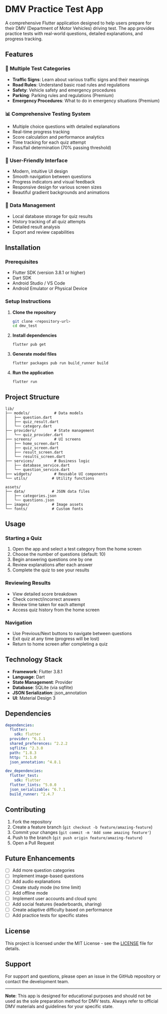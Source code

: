 # DMV Practice Test App

A comprehensive Flutter application designed to help users prepare for their DMV (Department of Motor Vehicles) driving test. The app provides practice tests with real-world questions, detailed explanations, and progress tracking.

## Features

### 🚦 **Multiple Test Categories**

- **Traffic Signs**: Learn about various traffic signs and their meanings
- **Road Rules**: Understand basic road rules and regulations
- **Safety**: Vehicle safety and emergency procedures
- **Parking**: Parking rules and regulations (Premium)
- **Emergency Procedures**: What to do in emergency situations (Premium)

### 📊 **Comprehensive Testing System**

- Multiple choice questions with detailed explanations
- Real-time progress tracking
- Score calculation and performance analytics
- Time tracking for each quiz attempt
- Pass/fail determination (70% passing threshold)

### 📱 **User-Friendly Interface**

- Modern, intuitive UI design
- Smooth navigation between questions
- Progress indicators and visual feedback
- Responsive design for various screen sizes
- Beautiful gradient backgrounds and animations

### 💾 **Data Management**

- Local database storage for quiz results
- History tracking of all quiz attempts
- Detailed result analysis
- Export and review capabilities

## Installation

### Prerequisites

- Flutter SDK (version 3.8.1 or higher)
- Dart SDK
- Android Studio / VS Code
- Android Emulator or Physical Device

### Setup Instructions

1. **Clone the repository**

   ```bash
   git clone <repository-url>
   cd dmv_test
   ```

2. **Install dependencies**

   ```bash
   flutter pub get
   ```

3. **Generate model files**

   ```bash
   flutter packages pub run build_runner build
   ```

4. **Run the application**
   ```bash
   flutter run
   ```

## Project Structure

```
lib/
├── models/           # Data models
│   ├── question.dart
│   ├── quiz_result.dart
│   └── category.dart
├── providers/        # State management
│   └── quiz_provider.dart
├── screens/          # UI screens
│   ├── home_screen.dart
│   ├── quiz_screen.dart
│   ├── result_screen.dart
│   └── results_screen.dart
├── services/         # Business logic
│   ├── database_service.dart
│   └── question_service.dart
├── widgets/          # Reusable UI components
└── utils/           # Utility functions

assets/
├── data/            # JSON data files
│   ├── categories.json
│   └── questions.json
├── images/          # Image assets
└── fonts/           # Custom fonts
```

## Usage

### Starting a Quiz

1. Open the app and select a test category from the home screen
2. Choose the number of questions (default: 10)
3. Begin answering questions one by one
4. Review explanations after each answer
5. Complete the quiz to see your results

### Reviewing Results

- View detailed score breakdown
- Check correct/incorrect answers
- Review time taken for each attempt
- Access quiz history from the home screen

### Navigation

- Use Previous/Next buttons to navigate between questions
- Exit quiz at any time (progress will be lost)
- Return to home screen after completing a quiz

## Technology Stack

- **Framework**: Flutter 3.8.1
- **Language**: Dart
- **State Management**: Provider
- **Database**: SQLite (via sqflite)
- **JSON Serialization**: json_annotation
- **UI**: Material Design 3

## Dependencies

```yaml
dependencies:
  flutter:
    sdk: flutter
  provider: ^6.1.1
  shared_preferences: ^2.2.2
  sqflite: ^2.3.0
  path: ^1.8.3
  http: ^1.1.0
  json_annotation: ^4.8.1

dev_dependencies:
  flutter_test:
    sdk: flutter
  flutter_lints: ^5.0.0
  json_serializable: ^6.7.1
  build_runner: ^2.4.7
```

## Contributing

1. Fork the repository
2. Create a feature branch (`git checkout -b feature/amazing-feature`)
3. Commit your changes (`git commit -m 'Add some amazing feature'`)
4. Push to the branch (`git push origin feature/amazing-feature`)
5. Open a Pull Request

## Future Enhancements

- [ ] Add more question categories
- [ ] Implement image-based questions
- [ ] Add audio explanations
- [ ] Create study mode (no time limit)
- [ ] Add offline mode
- [ ] Implement user accounts and cloud sync
- [ ] Add social features (leaderboards, sharing)
- [ ] Create adaptive difficulty based on performance
- [ ] Add practice tests for specific states

## License

This project is licensed under the MIT License - see the [LICENSE](LICENSE) file for details.

## Support

For support and questions, please open an issue in the GitHub repository or contact the development team.

---

**Note**: This app is designed for educational purposes and should not be used as the sole preparation method for DMV tests. Always refer to official DMV materials and guidelines for your specific state.
